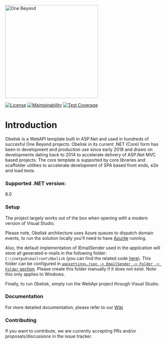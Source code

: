 <p>
  <a href="https://one-beyond.com">
    <img src="Logo.png" width="300" alt="One Beyond" />
  </a>
</p>

[![License](https://img.shields.io/github/license/OneBeyond/onebeyond-studio-obelisk?style=plastic)](LICENSE) [![Maintainability](https://api.codeclimate.com/v1/badges/f8e43de616f1c08ee399/maintainability)](https://codeclimate.com/github/onebeyond/onebeyond-studio-obelisk/maintainability) [![Test Coverage](https://api.codeclimate.com/v1/badges/f8e43de616f1c08ee399/test_coverage)](https://codeclimate.com/github/onebeyond/onebeyond-studio-obelisk/test_coverage)

# Introduction

Obelisk is a WebAPI template built in ASP.Net and used in hundreds of succesful One Beyond projects. Obelisk in its current .NET (Core) form has been in development and production use since early 2018 and draws on developments dating back to 2014 to accelerate delivery of ASP.Net MVC based projects. The core template is supported by core libraries and scaffolder utilities to accelerate development of SPA based front ends, e2e and load tests.

### Supported .NET version:

8.0

### Setup

The project largely works out of the box when opening with a modern version of Visual Studio. 

Please note, Obelisk architecture uses Azure queues to dispatch domain events, to run the solution locally you'll need to have [Azurite](https://learn.microsoft.com/en-us/azure/storage/common/storage-use-azurite) running.

Also, the default implementation of IEmailSender used in the application will store all generated e-mails in the following folder: `C:\inetpub\mailroot\Obelisk` (you can find the related code [here](https://github.com/onebeyond/onebeyond-studio-obelisk/blob/main/src/OneBeyond.Studio.Obelisk.WebApi/Program.cs#LL148C15-L148C15)). This folder can be configured in [`appsettings.json -> EmailSender -> Folder -> Folder` section](https://github.com/onebeyond/onebeyond-studio-obelisk/blob/main/src/OneBeyond.Studio.Obelisk.WebApi/appsettings.json#L33). Please create this folder manually if it does not exist. Note: this only applies to Windows.

Finally, to run Obelisk, simply run the WebApi project through Visual Studio.

### Documentation

For more detailed documentation, please refer to our [Wiki](https://github.com/onebeyond/onebeyond-studio-obelisk/wiki)

### Contributing

If you want to contribute, we are currently accepting PRs and/or proposals/discussions in the issue tracker.
